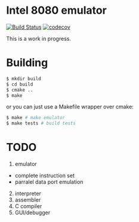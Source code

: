 # Intel 8080 emulator

[![Build Status](https://travis-ci.com/adzierzanowski/intel8080.svg?branch=master)](https://travis-ci.com/adzierzanowski/intel8080)
[![codecov](https://codecov.io/gh/adzierzanowski/intel8080/branch/master/graph/badge.svg)](https://codecov.io/gh/adzierzanowski/intel8080)


This is a work in progress.

# Building

```bash
$ mkdir build
$ cd build
$ cmake ..
$ make
```

or you can just use a Makefile wrapper over cmake:

```bash
$ make # make emulator
$ make tests # build tests
```

# TODO

1. emulator
  * complete instruction set
  * parralel data port emulation
2. interpreter
3. assembler
4. C compiler
5. GUI/debugger
